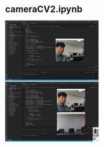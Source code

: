 # cameraCV2.ipynb

<img src="https://github.com/leebyunggook/RIS2024/blob/main/realSensorPyGame/20240905_124854.png" width="300">
<img src="https://github.com/leebyunggook/RIS2024/blob/main/realSensorPyGame/20240905_125049.png" width="300">


